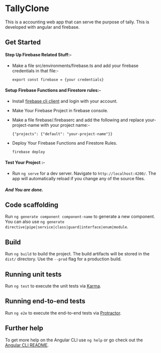 # TallyClone

This is a accounting web app that can serve the purpose of tally. This is developed with angular and firebase.

## Get Started

#### Step Up Firebase Related Stuff:-

- Make a file src/environments/firebase.ts and add your firebase credentials in that file:-

  `export const firebase = {your credentials}`

#### Setup Firebase Functions and Firestore rules:-

- Install [firebase cli client](https://firebase.google.com/docs/cli) and login with your account.

- Make Your Firebase Project in firebase console.

- Make a file firebase/.firebaserc and add the following and replace your-project-name with your project name:-

  `{"projects": {"default": "your-project-name"}}`

- Deploy Your Firebase Functions and Firestore Rules.

  `firebase deploy`

#### Test Your Project :-

- Run `ng serve` for a dev server. Navigate to `http://localhost:4200/`. The app will automatically reload if you change any of the source files.

##### And You are done.

## Code scaffolding

Run `ng generate component component-name` to generate a new component. You can also use `ng generate directive|pipe|service|class|guard|interface|enum|module`.

## Build

Run `ng build` to build the project. The build artifacts will be stored in the `dist/` directory. Use the `--prod` flag for a production build.

## Running unit tests

Run `ng test` to execute the unit tests via [Karma](https://karma-runner.github.io).

## Running end-to-end tests

Run `ng e2e` to execute the end-to-end tests via [Protractor](http://www.protractortest.org/).

## Further help

To get more help on the Angular CLI use `ng help` or go check out the [Angular CLI README](https://github.com/angular/angular-cli/blob/master/README.md).
